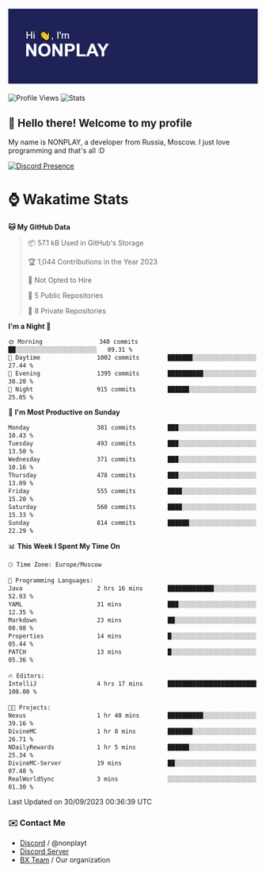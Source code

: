 ![Discord Presence](./header.png)
<br></br>
![Profile Views](https://komarev.com/ghpvc/?username=NONPLAYT&color=blue&style=for-the-badge)
![Stats](https://img.shields.io/badge/0%25-OPTIMIZED-orange?style=for-the-badge)


## :wave: Hello there! Welcome to my profile

My name is NONPLAY, a developer from Russia, Moscow. I just love programming and that's all :D

[![Discord Presence](https://lanyard.cnrad.dev/api/597087584090587177?showDisplayName=true)](https://discord.com/users/597087584090587177) 

# ⌚ Wakatime Stats

<!--START_SECTION:waka-->
**🐱 My GitHub Data** 

> 📦 57.1 kB Used in GitHub's Storage 
 > 
> 🏆 1,044 Contributions in the Year 2023
 > 
> 🚫 Not Opted to Hire
 > 
> 📜 5 Public Repositories 
 > 
> 🔑 8 Private Repositories 
 > 
**I'm a Night 🦉** 

```text
🌞 Morning                340 commits         ██░░░░░░░░░░░░░░░░░░░░░░░   09.31 % 
🌆 Daytime                1002 commits        ███████░░░░░░░░░░░░░░░░░░   27.44 % 
🌃 Evening                1395 commits        ██████████░░░░░░░░░░░░░░░   38.20 % 
🌙 Night                  915 commits         ██████░░░░░░░░░░░░░░░░░░░   25.05 % 
```
📅 **I'm Most Productive on Sunday** 

```text
Monday                   381 commits         ███░░░░░░░░░░░░░░░░░░░░░░   10.43 % 
Tuesday                  493 commits         ███░░░░░░░░░░░░░░░░░░░░░░   13.50 % 
Wednesday                371 commits         ███░░░░░░░░░░░░░░░░░░░░░░   10.16 % 
Thursday                 478 commits         ███░░░░░░░░░░░░░░░░░░░░░░   13.09 % 
Friday                   555 commits         ████░░░░░░░░░░░░░░░░░░░░░   15.20 % 
Saturday                 560 commits         ████░░░░░░░░░░░░░░░░░░░░░   15.33 % 
Sunday                   814 commits         ██████░░░░░░░░░░░░░░░░░░░   22.29 % 
```


📊 **This Week I Spent My Time On** 

```text
🕑︎ Time Zone: Europe/Moscow

💬 Programming Languages: 
Java                     2 hrs 16 mins       █████████████░░░░░░░░░░░░   52.93 % 
YAML                     31 mins             ███░░░░░░░░░░░░░░░░░░░░░░   12.35 % 
Markdown                 23 mins             ██░░░░░░░░░░░░░░░░░░░░░░░   08.98 % 
Properties               14 mins             █░░░░░░░░░░░░░░░░░░░░░░░░   05.44 % 
PATCH                    13 mins             █░░░░░░░░░░░░░░░░░░░░░░░░   05.36 % 

🔥 Editors: 
IntelliJ                 4 hrs 17 mins       █████████████████████████   100.00 % 

🐱‍💻 Projects: 
Nexus                    1 hr 40 mins        ██████████░░░░░░░░░░░░░░░   39.16 % 
DivineMC                 1 hr 8 mins         ███████░░░░░░░░░░░░░░░░░░   26.71 % 
NDailyRewards            1 hr 5 mins         ██████░░░░░░░░░░░░░░░░░░░   25.34 % 
DivineMC-Server          19 mins             ██░░░░░░░░░░░░░░░░░░░░░░░   07.48 % 
RealWorldSync            3 mins              ░░░░░░░░░░░░░░░░░░░░░░░░░   01.30 % 
```


 Last Updated on 30/09/2023 00:36:39 UTC
<!--END_SECTION:waka-->

### ✉️ Contact Me

- [Discord](https://discord.com/users/597087584090587177) / @nonplayt
- [Discord Server](https://discord.gg/p7cxhw7E2M)
- [BX Team](https://github.com/BX-Team) / Our organization
